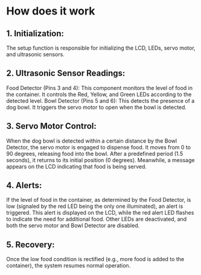 # How does it work

## 1. Initialization: 
The setup function is responsible for initializing the LCD, LEDs, servo motor, and ultrasonic sensors.
## 2. Ultrasonic Sensor Readings:
Food Detector (Pins 3 and 4): This component monitors the level of food in the container. It controls the Red, Yellow, and Green LEDs according to the detected level.
Bowl Detector (Pins 5 and 6): This detects the presence of a dog bowl. It triggers the servo motor to open when the bowl is detected.
## 3. Servo Motor Control:
When the dog bowl is detected within a certain distance by the Bowl Detector, the servo motor is engaged to dispense food. It moves from 0 to 90 degrees, releasing food into the bowl. 
After a predefined period (1.5 seconds), it returns to its initial position (0 degrees). Meanwhile, a message appears on the LCD indicating that food is being served.
## 4. Alerts:
If the level of food in the container, as determined by the Food Detector, is low (signaled by the red LED being the only one illuminated), an alert is triggered. 
This alert is displayed on the LCD, while the red alert LED flashes to indicate the need for additional food. Other LEDs are deactivated, and both the servo motor and Bowl Detector are disabled.
## 5. Recovery: 
Once the low food condition is rectified (e.g., more food is added to the container), the system resumes normal operation.
